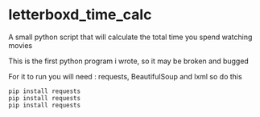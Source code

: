 # letterboxd_time_calc
A small python script that will calculate the total time you spend watching movies

This is the first python program i wrote, so it may be broken and bugged 

For it to run you will need : requests, BeautifulSoup and lxml so do this 

```
pip install requests
pip install requests
pip install requests
```
